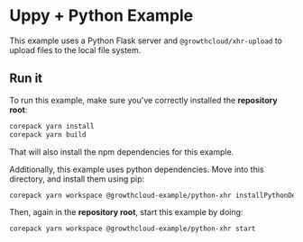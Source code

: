 # Uppy + Python Example

This example uses a Python Flask server and `@growthcloud/xhr-upload` to upload files to the local file system.

## Run it

To run this example, make sure you've correctly installed the **repository root**:

```sh
corepack yarn install
corepack yarn build
```

That will also install the npm dependencies for this example.

Additionally, this example uses python dependencies. Move into this directory, and install them using pip:

```sh
corepack yarn workspace @growthcloud-example/python-xhr installPythonDeps
```

Then, again in the **repository root**, start this example by doing:

```sh
corepack yarn workspace @growthcloud-example/python-xhr start
```
